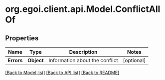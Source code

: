 
# org.egoi.client.api.Model.ConflictAllOf

## Properties

Name | Type | Description | Notes
------------ | ------------- | ------------- | -------------
**Errors** | **Object** | Information about the conflict | [optional] 

[[Back to Model list]](../README.md#documentation-for-models)
[[Back to API list]](../README.md#documentation-for-api-endpoints)
[[Back to README]](../README.md)

